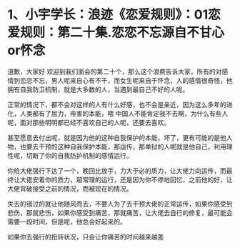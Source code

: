 # 1、小宇学长：浪迹《恋爱规则》：01恋爱规则：第二十集.恋恋不忘源自不甘心or怀念

道歉，大家好 欢迎到我们面会的第二十个，那么这个浪费告诉大家，所有的对感情到恋恋不忘，男人呢来自心有不干，而女生呢来自于怀念，人的感情很奇怪，他拥有自我防卫机制，就是大多数的人，当遇到最自己不好的人呢。

正常的情况下，都不会对这样的人有什么好感，也不会是亲近，因为这么多年的进化，人类都有了屈力，帝害的本能，喂 中国人不能肯定我不去啊，为什么有些人呢，面对那些明明都已经不喜欢自己的人呢，还要去喜欢。

甚至愿意去付出呢，就是因为他的这种自我保护的本能，坏了，更有可能的是他人物，也要去干预的这种自我保护本能，那运传，那单狱的人呢就是他自己，利用理性呢，切断了你的自我防护机制的感情运行。

你给大佬强行下达了一个，晚回比放手，力大于必的质力，让大佬力向运传，而最终让大佬安着你的质力，超常理的运行，还是因为你不停地回忆，之前他的好，让大佬背破接受之前的情况，而被现在的情况。

失去的错过的就让他随风而去，不要人为了去干预大佬的正常运传，如果你感受到悲伤，那就悲伤，如果你感受到痛苦，那就痛苦，让大佬去自行的修复，最可能会需要一段时间，但是呢，他总会好起来的。

如果你去强行的扭转状况，只会让你痛苦的时间越来越差